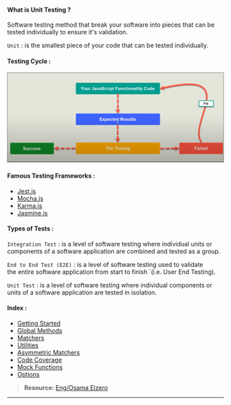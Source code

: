 #### What is Unit Testing ?

Software testing method that break your software into pieces that can be tested individually to ensure it's validation.

`Unit` : is the smallest piece of your code that can be tested individually.

#### Testing Cycle :

![alt text](imgs/image.png)

#### Famous Testing Frameworks :

- [Jest.js](https://jestjs.io/)
- [Mocha.js](https://mochajs.org/)
- [Karma.js](https://karma-runner.github.io/latest/index.html)
- [Jasmine.js](https://jasmine.github.io/)

#### Types of Tests :

`Integration Test` : is a level of software testing where individual units or components of a software application are combined and tested as a group.

`End to End Test (E2E)` : is a level of software testing used to validate the entire software application from start to finish `(i.e. User End Testing). 

`Unit Test` : is a level of software testing where individual components or units of a software application are tested in isolation.


#### Index :

- [Getting Started](sections/getting_started.md)
- [Global Methods](sections/global_methods.md)
- [Matchers](sections/matchers.md)
- [Utilities](sections/utilities.md)
- [Asymmetric Matchers](sections/asymmetric_matchers.md)
- [Code Coverage](sections/code_coverage.md)
- [Mock Functions](sections/mock_functions.md)
- [Options](sections/options.md)


> **Resource:** [Eng/Osama Elzero](https://www.youtube.com/playlist?list=PLDoPjvoNmBAwSrfBPERTnCmWAbcMAwG9O)

---